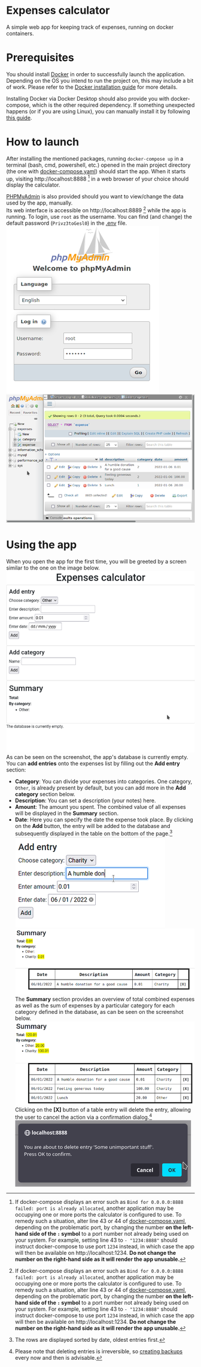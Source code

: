 # Expenses calculator
A simple web app for keeping track of expenses, running on docker containers.

# Prerequisites
You should install [Docker](https://www.docker.com/) in order to successfully launch the application. Depending on the OS you intend to run the project on, this may include a bit of work. Please refer to the [Docker installation guide](https://docs.docker.com/get-docker/) for more details.  

Installing Docker via Docker Desktop should also provide you with docker-compose, which is the other required dependency. If something unexpected happens (or if you are using Linux), you can manually install it by following [this guide](https://docs.docker.com/compose/install/).

# How to launch
After installing the mentioned packages, running `docker-compose up` in a terminal (bash, cmd, powershell, etc.) opened in the main project directory (the one with [docker-compose.yaml](docker-compose.yaml)) should start the app. When it starts up, visiting http://localhost:8888 [^1] in a web browser of your choice should display the calculator.

[PHPMyAdmin](https://www.phpmyadmin.net/) is also provided should you want to view/change the data used by the app, manually.  
Its web interface is accessible on http://localhost:8889 [^1] while the app is running. To login, use `root` as the username. You can find (and change) the default password (`Privz3toGesl0`) in the [.env](.env) file.  
![PHPMyAdmin login screen](screenshots/pma.png "PHPMyAdmin login screen") ![PHPMyAdmin](screenshots/pma2.png "PHPMyAdmin")

# Using the app
When you open the app for the first time, you will be greeted by a screen similar to the one on the image below.
![The calculator in action](screenshots/calc.png "The calculator in action")   
As can be seen on the screenshot, the app's database is currently empty. You can **add entries** onto the expenses list by filling out the **Add entry** section:
* **Category**: You can divide your expenses into categories. One category, `Other`, is already present by default, but you can add more in the **Add category** section below. 
* **Description**: You can set a description (your notes) here.
* **Amount**: The amount you spent. The combined value of all expenses will be displayed in the **Summary** section.
* **Date**: Here you can specify the date the expense took place.
By clicking on the **Add** button, the entry will be added to the database and subsequently displayed in the table on the bottom of the page.[^2]
![Adding an entry](screenshots/adding.png "Adding an entry")
![After adding an entry](screenshots/table.png "After adding an entry")  
The **Summary** section provides an overview of total combined expenses as well as the sum of expenses by a particular category for each category defined in the database, as can be seen on the screenshot below.
![A slightly more populated table](screenshots/table2.png "A slightly more populated table")  
Clicking on the **\[X\]** button of a table entry will delete the entry, allowing the user to cancel the action via a confirmation dialog.[^3]
![A confirmation dialog](screenshots/confirm.png "A confirmation dialog")  

[^1]: If docker-compose displays an error such as `Bind for 0.0.0.0:8888 failed: port is already allocated`, another application may be occupying one or more ports the calculator is configured to use. To remedy such a situation, alter line 43 or 44 of [docker-compose.yaml](docker-compose.yaml), depending on the problematic port, by changing the number **on the left-hand side of the `:` symbol** to a port number not already being used on your system. For example, setting line 43 to `- "1234:8888"` should instruct docker-compose to use port `1234` instead, in which case the app will then be available on http://localhost:1234. **Do not change the number on the right-hand side as it will render the app unusable.**
[^2]: The rows are displayed sorted by date, oldest entries first.
[^3]: Please note that deleting entries is irreversible, so [creating backups](#backups) every now and then is advisable.